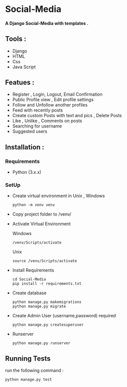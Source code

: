 # Social-Media
#### A Django Social-Media with templates .

## Tools :
- Django
- HTML
- Css
- Java Script
  
## Featues :
- Register , Login, Logout, Email Confirmation
- Public Profile view , Edit profile settings
- Follow and Unfollow another profiles
- Feed with recently posts
- Create custom Posts with text and pics , Delete Posts
- Like , Unlike , Comments on posts
- Searching for username
- Suggested users

## Installation :
  ### Requirements
  - Python (3.x.x)
  ### SetUp
  - Create virtual environment in Unix , Windows
    ```
    python -m venv venv
    ```
  - Copy project folder to /venv/
    
  - Activate Virtual Environment
    
    Windows
    ```
    /venv/Scripts/activate
    ```
    Unix
    ```
    source /venv/Scripts/activate
    ```
  - Install Requirements
    ```
    cd Social-Media
    pip install -r requirements.txt
    ```
  - Create database
    ```
    python manage.py makemigrations
    python manage.py migrate
    ```
  - Create Admin User (username,password) required
    ```
    python manage.py createsuperuser
    ```
  - Runserver
    ```
    python manage.py runserver
    ```
## Running Tests
run the following command :
```
python manage.py test
```

